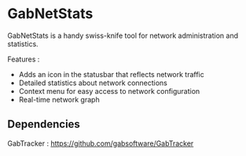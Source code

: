# GabNetStats

GabNetStats is a handy swiss-knife tool for network administration and statistics.

Features :
* Adds an icon in the statusbar that reflects network traffic
* Detailed statistics about network connections
* Context menu for easy access to network configuration
* Real-time network graph

## Dependencies

GabTracker : https://github.com/gabsoftware/GabTracker